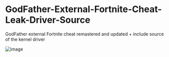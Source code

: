# GodFather-External-Fortnite-Cheat-Leak-Driver-Source
GodFather external Fortnite cheat remastered and updated + include source of the kernel driver 


![image](https://user-images.githubusercontent.com/99323729/153781975-6ebae536-2b96-46f4-ae4f-e2f6db97193e.png)


















